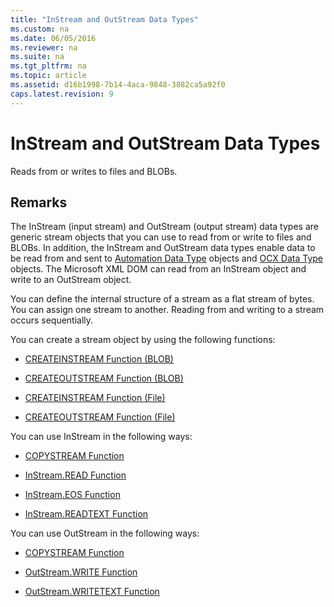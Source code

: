 ```yaml
---
title: "InStream and OutStream Data Types"
ms.custom: na
ms.date: 06/05/2016
ms.reviewer: na
ms.suite: na
ms.tgt_pltfrm: na
ms.topic: article
ms.assetid: d16b1998-7b14-4aca-9848-3882ca5a92f0
caps.latest.revision: 9
---
```

# InStream and OutStream Data Types
Reads from or writes to files and BLOBs.  
  
## Remarks  
 The InStream \(input stream\) and OutStream \(output stream\) data types are generic stream objects that you can use to read from or write to files and BLOBs. In addition, the InStream and OutStream data types enable data to be read from and sent to [Automation Data Type](Automation-Data-Type.md) objects and [OCX Data Type](OCX-Data-Type.md) objects. The Microsoft XML DOM can read from an InStream object and write to an OutStream object.  
  
 You can define the internal structure of a stream as a flat stream of bytes. You can assign one stream to another. Reading from and writing to a stream occurs sequentially.  
  
 You can create a stream object by using the following functions:  
  
-   [CREATEINSTREAM Function \(BLOB\)](CREATEINSTREAM-Function--BLOB-.md)  
  
-   [CREATEOUTSTREAM Function \(BLOB\)](CREATEOUTSTREAM-Function--BLOB-.md)  
  
-   [CREATEINSTREAM Function \(File\)](CREATEINSTREAM-Function--File-.md)  
  
-   [CREATEOUTSTREAM Function \(File\)](CREATEOUTSTREAM-Function--File-.md)  
  
 You can use InStream in the following ways:  
  
-   [COPYSTREAM Function](COPYSTREAM-Function.md)  
  
-   [InStream.READ Function](InStream.READ-Function.md)  
  
-   [InStream.EOS Function](InStream.EOS-Function.md)  
  
-   [InStream.READTEXT Function](InStream.READTEXT-Function.md)  
  
 You can use OutStream in the following ways:  
  
-   [COPYSTREAM Function](COPYSTREAM-Function.md)  
  
-   [OutStream.WRITE Function](OutStream.WRITE-Function.md)  
  
-   [OutStream.WRITETEXT Function](OutStream.WRITETEXT-Function.md)